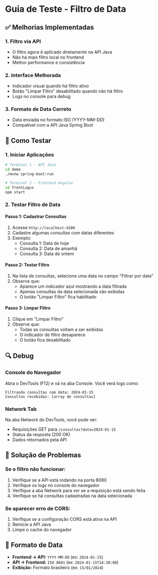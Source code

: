 # Guia de Teste - Filtro de Data

## ✅ Melhorias Implementadas

### 1. **Filtro via API**
- O filtro agora é aplicado diretamente na API Java
- Não há mais filtro local no frontend
- Melhor performance e consistência

### 2. **Interface Melhorada**
- Indicador visual quando há filtro ativo
- Botão "Limpar Filtro" desabilitado quando não há filtro
- Logs no console para debug

### 3. **Formato de Data Correto**
- Data enviada no formato ISO (YYYY-MM-DD)
- Compatível com a API Java Spring Boot

## 🧪 Como Testar

### 1. **Iniciar Aplicações**
```bash
# Terminal 1 - API Java
cd demo
./mvnw spring-boot:run

# Terminal 2 - Frontend Angular
cd frontLogus
npm start
```

### 2. **Testar Filtro de Data**

#### **Passo 1: Cadastrar Consultas**
1. Acesse `http://localhost:4200`
2. Cadastre algumas consultas com datas diferentes
3. Exemplo:
   - Consulta 1: Data de hoje
   - Consulta 2: Data de amanhã
   - Consulta 3: Data de ontem

#### **Passo 2: Testar Filtro**
1. Na lista de consultas, selecione uma data no campo "Filtrar por data"
2. Observe que:
   - Aparece um indicador azul mostrando a data filtrada
   - Apenas consultas da data selecionada são exibidas
   - O botão "Limpar Filtro" fica habilitado

#### **Passo 3: Limpar Filtro**
1. Clique em "Limpar Filtro"
2. Observe que:
   - Todas as consultas voltam a ser exibidas
   - O indicador de filtro desaparece
   - O botão fica desabilitado

## 🔍 Debug

### **Console do Navegador**
Abra o DevTools (F12) e vá na aba Console. Você verá logs como:
```
Filtrando consultas com data: 2024-01-15
Consultas recebidas: [array de consultas]
```

### **Network Tab**
Na aba Network do DevTools, você pode ver:
- Requisições GET para `/consultas?data=2024-01-15`
- Status da resposta (200 OK)
- Dados retornados pela API

## 🐛 Solução de Problemas

### **Se o filtro não funcionar:**
1. Verifique se a API está rodando na porta 8080
2. Verifique os logs no console do navegador
3. Verifique a aba Network para ver se a requisição está sendo feita
4. Verifique se há consultas cadastradas na data selecionada

### **Se aparecer erro de CORS:**
1. Verifique se a configuração CORS está ativa na API
2. Reinicie a API Java
3. Limpe o cache do navegador

## 📝 Formato de Data

- **Frontend → API:** `YYYY-MM-DD` (ex: `2024-01-15`)
- **API → Frontend:** `ISO 8601` (ex: `2024-01-15T14:30:00`)
- **Exibição:** Formato brasileiro (ex: `15/01/2024`)
